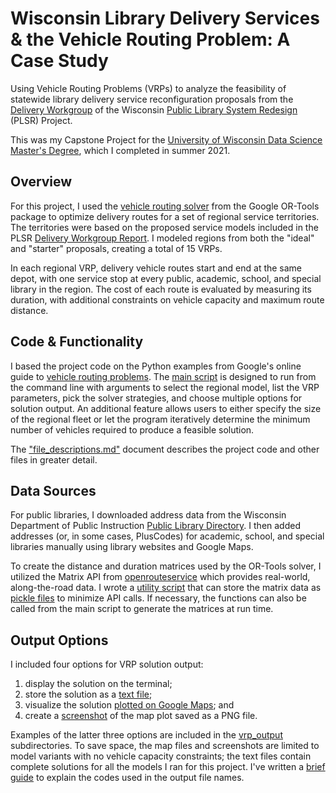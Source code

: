 # Wisconsin Library Delivery Services & the Vehicle Routing Problem: A Case Study

Using Vehicle Routing Problems (VRPs) to analyze the feasibility of statewide library delivery service reconfiguration proposals from the [Delivery Workgroup](https://dpi.wi.gov/sites/default/files/imce/coland/pdf/PLSR_-_Delivery_Workgroup_Report.pdf) of the Wisconsin [Public Library System Redesign](https://dpi.wi.gov/coland/plsr-update) (PLSR) Project.

This was my Capstone Project for the [University of Wisconsin Data Science Master&#39;s Degree](https://datasciencedegree.wisconsin.edu/), which I completed in summer 2021.

## Overview

For this project, I used the [vehicle routing solver](https://developers.google.com/optimization/routing) from the Google OR-Tools package to optimize delivery routes for a set of regional service territories. The territories were based on the proposed service models included in the PLSR [Delivery Workgroup Report](https://dpi.wi.gov/sites/default/files/imce/coland/pdf/PLSR_-_Delivery_Workgroup_Report.pdf). I modeled regions from both the "ideal" and "starter" proposals, creating a total of 15 VRPs.

In each regional VRP, delivery vehicle routes start and end at the same depot, with one service stop at every public, academic, school, and special library in the region. The cost of each route is evaluated by measuring its duration, with additional constraints on vehicle capacity and maximum route distance.

## Code & Functionality

I based the project code on the Python examples from Google's online guide to [vehicle routing problems](https://developers.google.com/optimization/routing). The [main script](wi_lib_vrp.py) is designed to run from the command line with arguments to select the regional model, list the VRP parameters, pick the solver strategies, and choose multiple options for solution output. An additional feature allows users to either specify the size of the regional fleet or let the program iteratively determine the minimum number of vehicles required to produce a feasible solution.

The ["file_descriptions.md"](file_descriptions.md) document describes the project code and other files in greater detail.

## Data Sources

For public libraries, I downloaded address data from the Wisconsin Department of Public Instruction [Public Library Directory](https://dpi.wi.gov/pld/directories/directory). I then added addresses (or, in some cases, PlusCodes) for academic, school, and special libraries manually using library websites and Google Maps.

To create the distance and duration matrices used by the OR-Tools solver, I utilized the Matrix API from [openrouteservice](https://openrouteservice.org/) which provides real-world, along-the-road data. I wrote a [utility script](wi_lib_vrp_matrix_build.py) that can store the matrix data as [pickle files](vrp_matrix_data) to minimize API calls. If necessary, the functions can also be called from the main script to generate the matrices at run time.

## Output Options

I included four options for VRP solution output:

1. display the solution on the terminal;
2. store the solution as a [text file](vrp_output/solution_files);
3. visualize the solution [plotted on Google Maps](vrp_output/map_files); and
4. create a [screenshot](vrp_output/screenshots) of the map plot saved as a PNG file.

Examples of the latter three options are included in the [vrp_output](vrp_output) subdirectories. To save space, the map files and screenshots are limited to model variants with no vehicle capacity constraints; the text files contain complete solutions for all the models I ran for this project. I've written a [brief guide](model_id_codes.md) to explain the codes used in the output file names.
